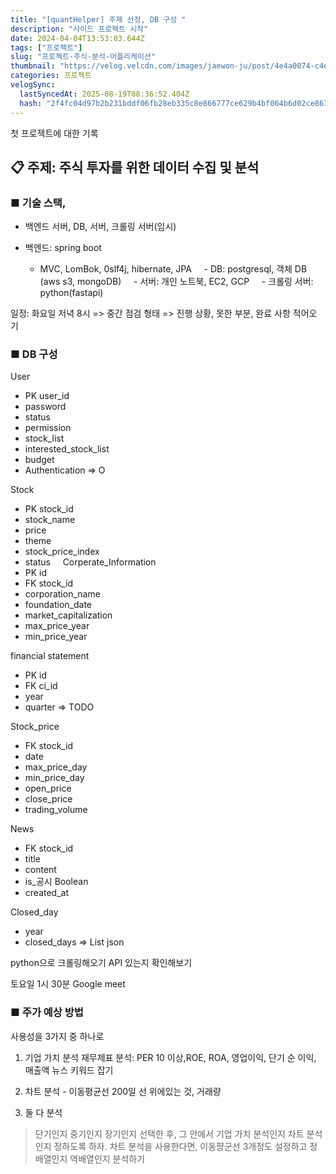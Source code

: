 ```yaml
---
title: "[quantHelper] 주제 선정, DB 구성 "
description: "사이드 프로젝트 시작"
date: 2024-04-04T13:53:03.644Z
tags: ["프로젝트"]
slug: "프로젝트-주식-분석-어플리케이션"
thumbnail: "https://velog.velcdn.com/images/jaewon-ju/post/4e4a0074-c4e0-4828-86e4-a19867f0f274/image.png"
categories: 프로젝트
velogSync:
  lastSyncedAt: 2025-08-19T08:36:52.404Z
  hash: "2f4fc04d97b2b231bddf06fb28eb335c8e866777ce629b4bf064b6d02ce86154"
---
```


첫 프로젝트에 대한 기록
## 📋 주제: 주식 투자를 위한 데이터 수집 및 분석

### ■ 기술 스택,
- 백엔드 서버, DB, 서버, 크롤링 서버(임시)

- 백엔드: spring boot	
	- MVC, LomBok, 0slf4j, hibernate, JPA
    - DB: postgresql, 객체 DB (aws s3, mongoDB)
    - 서버: 개인 노트북, EC2, GCP
    - 크롤링 서버: python(fastapi)
     
일정: 화요일 저녁 8시 => 중간 점검 형태 => 진행 상황, 못한 부분, 완료 사항 적어오기 


### ■ DB 구성
User
- PK user_id
- password
- status
- permission
- stock_list
- interested_stock_list
- budget
- Authentication => O 

Stock
- PK stock_id
- stock_name
- price
- theme
- stock_price_index
- status
   
Corperate_Information
- PK id  
- FK stock_id
- corporation_name
- foundation_date
- market_capitalization
- max_price_year
- min_price_year

financial statement
- PK id
- FK ci_id
- year
- quarter
=> TODO

Stock_price
- FK stock_id
- date
- max_price_day
- min_price_day
- open_price
- close_price
- trading_volume

News
- FK stock_id
- title
- content
- is_공시 Boolean
- created_at

Closed_day
- year
- closed_days => List json




python으로 크롤링해오기
API 있는지 확인해보기

토요일 1시 30분
Google meet

### ■ 주가 예상 방법
사용성을 3가지 중 하나로

1. 기업 가치 분석 
재무제표 분석: PER  10 이상,ROE, ROA, 영업이익, 단기 순 이익, 매출액
뉴스 키워드 잡기

2. 차트 분석 - 이동평균선 200일 선 위에있는 것, 거래량
3. 둘 다 분석

>단기인지 중기인지 장기인지 선택한 후,
그 안에서 기업 가치 분석인지 차트 분석인지 정하도록 하자.
차트 분석을 사용한다면, 이동퍙군선 3개정도 설정하고 정배열인지 역배열인지 분석하기
